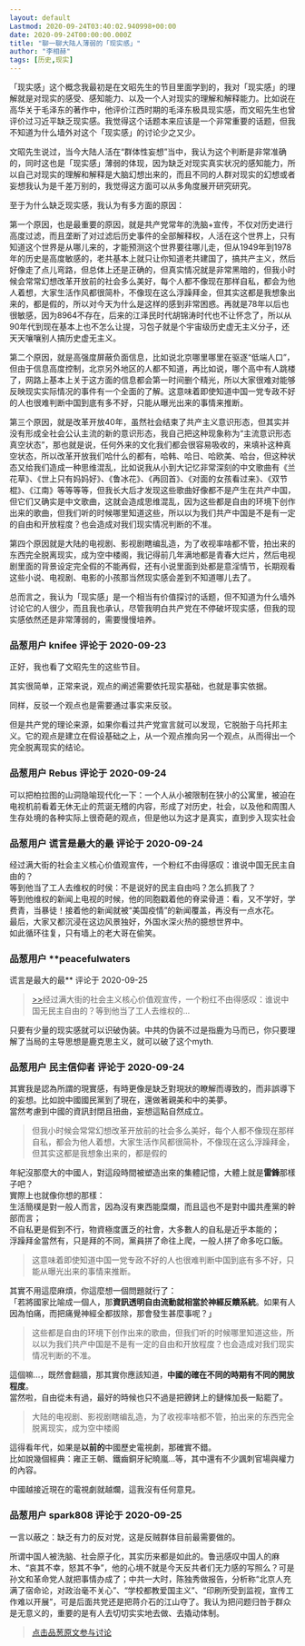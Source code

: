 ```yaml
---
layout: default
Lastmod: 2020-09-24T03:40:02.940998+00:00
date: 2020-09-24T00:00:00.000Z
title: "聊一聊大陆人薄弱的「现实感」"
author: "李相赫"
tags: [历史,现实]
---
```


「现实感」这个概念我最初是在文昭先生的节目里面学到的，我对「现实感」的理解就是对现实的感受、感知能力、以及一个人对现实的理解和解释能力。比如说在高华关于毛泽东的著作中，他评价江西时期的毛泽东极具现实感，而文昭先生也曾评价过习近平缺乏现实感。我觉得这个话题本来应该是一个非常重要的话题，但我不知道为什么墙外对这个「现实感」的讨论少之又少。  
  
文昭先生说过，当今大陆人活在“群体性妄想”当中，我认为这个判断是非常准确的，同时这也是「现实感」薄弱的体现，因为缺乏对现实真实状况的感知能力，所以自己对现实的理解和解释是大脑幻想出来的，而且不同的人群对现实的幻想或者妄想我认为是千差万别的，我觉得这方面可以从多角度展开研究研究。  
  
至于为什么缺乏现实感，我认为有多方面的原因：  
  
第一个原因，也是最重要的原因，就是共产党常年的洗脑+宣传，不仅对历史进行高度过滤，而且垄断了对过滤后历史事件的全部解释权，人活在这个世界上，只有知道这个世界是从哪儿来的，才能预测这个世界要往哪儿走，但从1949年到1978年的历史是高度敏感的，老共基本上就只让你知道老共建国了，搞共产主义，然后好像走了点儿弯路，但总体上还是正确的，但真实情况就是非常黑暗的，但我小时候会常常幻想改革开放前的社会多么美好，每个人都不像现在那样自私，都会为他人着想，大家生活作风都很简朴，不像现在这么浮躁拜金，但其实这都是我想象出来的，都是假的，所以对今天为什么是这样的感到非常困惑。再就是78年以后也很敏感，因为8964不存在，后来的江泽民时代胡锦涛时代也不让怀念了，所以从90年代到现在基本上也不怎么让提，习包子就是个宇宙级历史虚无主义分子，还天天嚷嚷别人搞历史虚无主义。  
  
第二个原因，就是高强度屏蔽负面信息，比如说北京哪里哪里在驱逐“低端人口”，但由于信息高度控制，北京另外地区的人都不知道，再比如说，哪个高中有人跳楼了，网路上基本上关于这方面的信息都会第一时间删个精光，所以大家很难对能够反映现实实际情况的事件有一个全面的了解。这意味着即使知道中国一党专政不好的人也很难判断中国到底有多不好，只能从曝光出来的事情来推断。  
  
第三个原因，就是改革开放40年，虽然社会结束了共产主义意识形态，但其实并没有形成全社会公认主流的新的意识形态，我自己把这种现象称为“主流意识形态真空状态”，那也就是说，任何外来的文化我们都会很容易吸收的，来填补这种真空状态，所以改革开放我们哈什么的都有，哈韩、哈日、哈欧美、哈台，但这种状态又给我们造成一种思维混乱，比如说我从小到大记忆非常深刻的中文歌曲有《兰花草》、《世上只有妈妈好》、《鲁冰花》、《再回首》、《对面的女孩看过来》、《双节棍》、《江南》等等等等，但我长大后才发现这些歌曲好像都不是产生在共产中国，但它们又确实是中文歌曲，这就会造成思维混乱，因为这些都是自由的环境下创作出来的歌曲，但我们听的时候哪里知道这些，所以以为我们共产中国是不是有一定的自由和开放程度？也会造成对我们现实情况判断的不准。  
  
第四个原因就是大陆的电视剧、影视剧瞎编乱造，为了收视率啥都不管，拍出来的东西完全脱离现实，成为空中楼阁，我记得前几年满地都是青春大烂片，然后电视剧里面的背景设定完全假的不能再假，还有小说里面到处都是意淫情节，长期观看这些小说、电视剧、电影的小孩那当然现实感会差到不知道哪儿去了。  
  
总而言之，我认为「现实感」是一个相当有价值探讨的话题，但不知道为什么墙外讨论它的人很少，而且我也承认，尽管我明白共产党在不停破坏现实感，但我的现实感依然还是非常薄弱的，需要慢慢培养。

            
### 品葱用户 **knifee** 评论于 2020-09-23
        
正好，我也看了文昭先生的这些节目。  
  
其实很简单，正常来说，观点的阐述需要依托现实基础，也就是事实依据。  
  
同样，反驳一个观点也是需要通过事实来反驳。  
  
但是共产党的理论来源，如果你看过共产党宣言就可以发现，它脱胎于乌托邦主义。它的观点是建立在假设基础之上，从一个观点推向另一个观点，从而得出一个完全脱离现实的结论。
        


            
### 品葱用户 **Rebus** 评论于 2020-09-24
        
可以把柏拉图的山洞隐喻现代化一下：一个人从小被限制在狭小的公寓里，被迫在电视机前看着无休无止的荒诞无稽的内容，形成了对历史，社会，以及他和周围人生存处境的各种实际上很奇葩的观点，但是他以为这才是真实，直到步入现实社会
        


            
### 品葱用户 **谎言是最大的最** 评论于 2020-09-24
        
经过满大街的社会主义核心价值观宣传，一个粉红不由得感叹：谁说中国无民主自由的？  
等到他当了工人去维权的时侯：不是说好的民主自由吗？怎么抓我了？  
等到他维权的新闻上电视的时候，他的同胞戳着他的脊梁骨道：看，又不学好，学费青，当暴徒！接着他的新闻就被“美国疫情”的新闻覆盖，再没有一点水花。  
最后，大家又都沉浸在这边风景独好，外国水深火热的臆想世界中。  
如此循环往复，只有墙上的老大哥在偷笑。
        


            
### 品葱用户 **peacefulwaters 
谎言是最大的最** 评论于 2020-09-25
        
> [\>>]( "/article/item_id-502531#")经过满大街的社会主义核心价值观宣传，一个粉红不由得感叹：谁说中国无民主自由的？等到他当了工人去维权的...

  
  
只要有少量的现实感就可以识破伪装。中共的伪装不过是指鹿为马而已，你只要理解了当局的主导思想是鹿克思主义，就可以破了这个myth.
        


            
### 品葱用户 **民主信仰者** 评论于 2020-09-24
        
其實我是認為所謂的現實感，有時更像是缺乏對現狀的瞭解而導致的，而非誤導下的妄想。比如說中國國民黨到了現在，還做著親美和中的美夢。  
當然考慮到中國的資訊封閉且扭曲，妄想這點自然成立。  
  

> 但我小时候会常常幻想改革开放前的社会多么美好，每个人都不像现在那样自私，都会为他人着想，大家生活作风都很简朴，不像现在这么浮躁拜金，但其实这都是我想象出来的，都是假的

  
年紀沒那麼大的中國人，對這段時間被塑造出來的集體記憶，大體上就是**雷鋒**那樣子吧？  
實際上也就像你想的那樣：  
生活簡樸是對一般人而言，因為沒有東西能糜爛，而且這也不是對中國共產黨的幹部而言；  
不自私更是假到不行，物資極度匱乏的社會，大多數人的自私是近乎本能的；  
浮躁拜金當然有，只是拜的不同，黨員拼了命往上爬，一般人拼了命多吃口飯。  
  

> 这意味着即使知道中国一党专政不好的人也很难判断中国到底有多不好，只能从曝光出来的事情来推断。

  
其實不用這麼麻煩，你這麼想一個問題就行了：  
「若將國家比喻成一個人，那**資訊透明自由流動就相當於神經反饋系統**。如果有人因為怕痛，而把痛覺神經全都拔除，那會發生甚麼事呢？」  
  

> 这些都是自由的环境下创作出来的歌曲，但我们听的时候哪里知道这些，所以以为我们共产中国是不是有一定的自由和开放程度？也会造成对我们现实情况判断的不准。

  
這個嘛...，既然會翻牆，那其實你應該知道，**中國的確在不同的時期有不同的開放程度**。  
當然啦，自由從未有過，最好的時候也只不過是把鐐銬上的鏈條加長一點罷了。  
  

> 大陆的电视剧、影视剧瞎编乱造，为了收视率啥都不管，拍出来的东西完全脱离现实，成为空中楼阁

  
這得看年代，如果是**以前的**中國歷史電視劇，那確實不錯。  
比如說幾個經典：雍正王朝、鐵齒銅牙紀曉嵐...等，其中還有不少諷刺官場與權力的內容。  
  
中國越接近現在的電視劇就越爛，這我沒有任何意見。
        


            
### 品葱用户 **spark808** 评论于 2020-09-25
        
一言以蔽之：缺乏有力的反对党，这是反贼群体目前最需要做的。  
  
所谓中国人被洗脑、社会原子化，其实历来都是如此的。鲁迅感叹中国人的麻木、“哀其不幸，怒其不争”，他的心境不就是今天反共者们无力感的写照么？可是孙文和革命党人就把事情办成了；中共一大时，陈独秀做报告，分析称“北京人充满了宿命论，对政治毫不关心”、“学校都教爱国主义”、“印刷所受到监视，宣传工作难以开展”，可是后面共党还是把蒋介石的江山夺了。我认为把问题归咎于群众是无意义的，重要的是有人去切切实实地去做、去撬动体制。
        






> [点击品葱原文参与讨论](https://pincong.rocks/article/24412)

